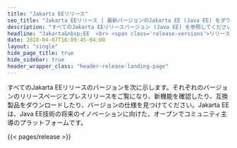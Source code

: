```yaml
---
title: "Jakarta EEリリース"
seo_title: "Jakarta EEリリース | 最新バージョンのJakarta EE (Java EE) をダウンロード"
description: "すべてのJakarta EEリリースバージョン (Java EE) を参照してください。Jakarta EE互換製品をダウンロードして、最新バージョンの新機能を確認してください。"
headline: "Jakarta&nbsp;EE  <br> <span class='release-versions'>リリースバージョン<span>"
date: 2018-04-07T16:09:45-04:00
layout: "single"
hide_page_title: true
hide_sidebar: true
header_wrapper_class: "header-release-landing-page"
---
```


すべてのJakarta EEリリースのバージョンを次に示します。それぞれのバージョンのリリースページとプレスリリースをご覧になり、新機能を確認したり、互換製品をダウンロードしたり、バージョンの仕様を見つけてください。Jakarta EEは、Java EE技術の将来のイノベーションに向けた、オープンでコミュニティ主導のプラットフォームです。

{{< pages/release >}}
